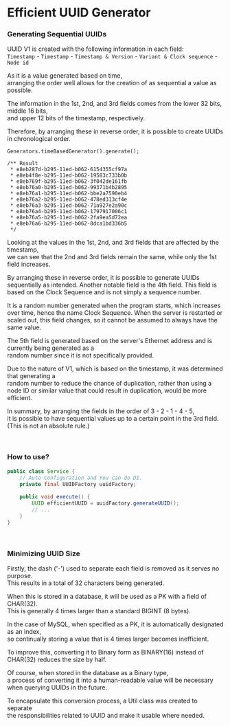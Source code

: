 # Efficient UUID Generator

### Generating Sequential UUIDs
UUID V1 is created with the following information in each field:  
`Timestamp` - `Timestamp` - `Timestamp & Version` - `Variant & Clock sequence` - `Node id`

As it is a value generated based on time,  
arranging the order well allows for the creation of as sequential a value as possible.

The information in the 1st, 2nd, and 3rd fields comes from the lower 32 bits, middle 16 bits,  
and upper 12 bits of the timestamp, respectively.

Therefore, by arranging these in reverse order, it is possible to create UUIDs in chronological order.

```
Generators.timeBasedGenerator().generate();

/** Result
 * e8eb287d-b295-11ed-b062-6154355cf97a
 * e8eb4f8e-b295-11ed-b062-19583c733b0b
 * e8eb769f-b295-11ed-b062-3f042de161fb
 * e8eb76a0-b295-11ed-b062-99371b4b2895
 * e8eb76a1-b295-11ed-b062-bbe2a7590eb4
 * e8eb76a2-b295-11ed-b062-478ed313cf4e
 * e8eb76a3-b295-11ed-b062-71a927e2a90c
 * e8eb76a4-b295-11ed-b062-1797917006c1
 * e8eb76a5-b295-11ed-b062-2fa9ea5d72ea
 * e8eb76a6-b295-11ed-b062-8dca1bd336b5
 */
```

Looking at the values in the 1st, 2nd, and 3rd fields that are affected by the timestamp,  
we can see that the 2nd and 3rd fields remain the same, while only the 1st field increases.

By arranging these in reverse order, it is possible to generate UUIDs sequentially as intended. 
Another notable field is the 4th field. This field is based on the Clock Sequence and is not simply a sequence number.

It is a random number generated when the program starts, which increases over time, hence the name Clock Sequence.
When the server is restarted or scaled out, this field changes, so it cannot be assumed to always have the same value.

The 5th field is generated based on the server's Ethernet address and is currently being generated as a   
random number since it is not specifically provided.

Due to the nature of V1, which is based on the timestamp, it was determined that generating a   
random number to reduce the chance of duplication, rather than using a node ID or similar value that could result in duplication,
would be more efficient.

In summary, by arranging the fields in the order of 3 - 2 - 1 - 4 - 5,   
it is possible to have sequential values up to a certain point in the 3rd field. (This is not an absolute rule.)

<br>

### How to use?
```java
public class Service {
    // Auto Configuration and You can do DI.
    private final UUIDFactory uuidFactory;
    
    public void execute() {
        UUID efficientUUID = uuidFactory.generateUUID();
        // ...
    }
}

```

<br>

### Minimizing UUID Size

Firstly, the dash ('-') used to separate each field is removed as it serves no purpose.  
This results in a total of 32 characters being generated.

When this is stored in a database, it will be used as a PK with a field of CHAR(32).   
This is generally 4 times larger than a standard BIGINT (8 bytes).

In the case of MySQL, when specified as a PK, it is automatically designated as an index,  
so continually storing a value that is 4 times larger becomes inefficient.

To improve this, converting it to Binary form as BINARY(16) instead of CHAR(32) reduces the size by half.

Of course, when stored in the database as a Binary type,  
a process of converting it into a human-readable value will be necessary when querying UUIDs in the future.

To encapsulate this conversion process, a Util class was created to separate  
the responsibilities related to UUID and make it usable where needed.